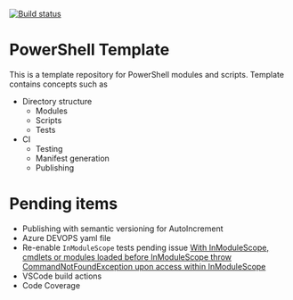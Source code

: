 [![Build status](https://ci.appveyor.com/api/projects/status/1awhp4jaw94ed4m3/branch/master?svg=true)](https://ci.appveyor.com/project/Alex61243/powershelltemplate/branch/master)

# PowerShell Template 

This is a template repository for PowerShell modules and scripts. Template contains concepts such as

- Directory structure
  - Modules
  - Scripts
  - Tests
- CI
  - Testing
  - Manifest generation
  - Publishing

# Pending items

- Publishing with semantic versioning for AutoIncrement
- Azure DEVOPS yaml file
- Re-enable `InModuleScope` tests pending issue [With InModuleScope, cmdlets or modules loaded before InModuleScope throw CommandNotFoundException upon access within InModuleScope](https://github.com/pester/Pester/issues/1461)
- VSCode build actions
- Code Coverage
